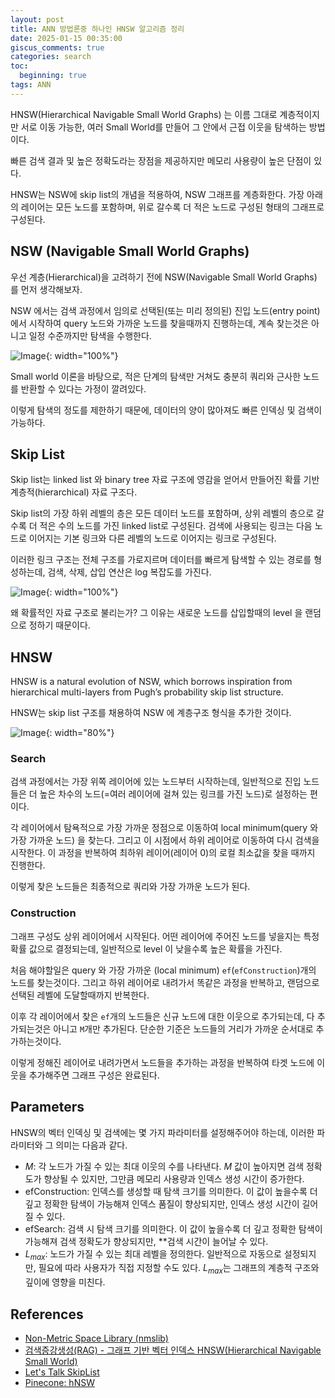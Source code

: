 ```yaml
---
layout: post
title: ANN 방법론중 하나인 HNSW 알고리즘 정리
date: 2025-01-15 00:35:00
giscus_comments: true
categories: search
toc:
  beginning: true
tags: ANN 
---
```


HNSW(Hierarchical Navigable Small World Graphs) 는 이름 그대로 계층적이지만 서로 이동 가능한, 여러 Small World를 만들어 그 안에서 근접 이웃을 탐색하는 방법이다.

빠른 검색 결과 및 높은 정확도라는 장점을 제공하지만 메모리 사용량이 높은 단점이 있다.

HNSW는 NSW에 skip list의 개념을 적용하여, NSW 그래프를 계층화한다. 가장 아래의 레이어는 모든 노드를 포함하며, 위로 갈수록 더 적은 노드로 구성된 형태의 그래프로 구성된다.

## NSW (Navigable Small World Graphs)

우선 계층(Hierarchical)을 고려하기 전에 NSW(Navigable Small World Graphs) 를 먼저 생각해보자.

NSW 에서는 검색 과정에서 임의로 선택된(또는 미리 정의된) 진입 노드(entry point)에서 시작하여 query 노드와 가까운 노드를 찾을때까지 진행하는데, 계속 찾는것은 아니고 일정 수준까지만 탐색을 수행한다.

![Image](https://i.imgur.com/6OcawHl.png){: width="100%"}

Small world 이론을 바탕으로, 적은 단계의 탐색만 거쳐도 충분히 쿼리와 근사한 노드를 반환할 수 있다는 가정이 깔려있다.

이렇게 탐색의 정도를 제한하기 때문에, 데이터의 양이 많아져도 빠른 인덱싱 및 검색이 가능하다.

## Skip List

Skip list는 linked list 와 binary tree 자료 구조에 영감을 얻어서 만들어진 확률 기반 계층적(hierarchical) 자료 구조다.

Skip list의 가장 하위 레벨의 층은 모든 데이터 노드를 포함하며, 상위 레벨의 층으로 갈수록 더 적은 수의 노드를 가진 linked list로 구성된다. 검색에 사용되는 링크는 다음 노드로 이어지는 기본 링크와 다른 레벨의 노드로 이어지는 링크로 구성된다.

이러한 링크 구조는 전체 구조를 가로지르며 데이터를 빠르게 탐색할 수 있는 경로를 형성하는데, 검색, 삭제, 삽입 연산은 log 복잡도를 가진다.

![Image](https://i.imgur.com/hXuBvsR.gif){: width="100%"}

왜 확률적인 자료 구조로 불리는가? 그 이유는 새로운 노드를 삽입할때의 level 을 랜덤으로 정하기 때문이다.

## HNSW

HNSW is a natural evolution of NSW, which borrows inspiration from hierarchical multi-layers from Pugh’s probability skip list structure.

HNSW는 skip list 구조를 채용하여 NSW 에 계층구조 형식을 추가한 것이다.

![Image](https://www.pinecone.io/_next/image/?url=https%3A%2F%2Fcdn.sanity.io%2Fimages%2Fvr8gru94%2Fproduction%2Fe63ca5c638bc3cd61cc1cd2ab33b101d82170426-1920x1080.png&w=3840&q=75){: width="80%"}

### Search

검색 과정에서는 가장 위쪽 레이어에 있는 노드부터 시작하는데, 일반적으로 진입 노드들은 더 높은 차수의 노드(=여러 레이어에 걸쳐 있는 링크를 가진 노드)로 설정하는 편이다.

각 레이어에서 탐욕적으로 가장 가까운 정점으로 이동하여 local minimum(query 와 가장 가까운 노드) 을 찾는다. 그리고 이 시점에서 하위 레이어로 이동하여 다시 검색을 시작한다. 이 과정을 반복하여 최하위 레이어(레이어 0)의 로컬 최소값을 찾을 때까지 진행한다.

이렇게 찾은 노드들은 최종적으로 쿼리와 가장 가까운 노드가 된다.

### Construction

그래프 구성도 상위 레이어에서 시작된다. 어떤 레이어에 주어진 노드를 넣을지는 특정 확률 값으로 결정되는데, 일반적으로 level 이 낮을수록 높은 확률을 가진다.

처음 해야할일은 query 와 가장 가까운 (local minimum) `ef`(`efConstruction`)개의 노드를 찾는것이다. 그리고 하위 레이어로 내려가서 똑같은 과정을 반복하고, 랜덤으로 선택된 레벨에 도달할때까지 반복한다.

이후 각 레이어에서 찾은 `ef`개의 노드들은 신규 노드에 대한 이웃으로 추가되는데, 다 추가되는것은 아니고 `M`개만 추가된다. 단순한 기준은 노드들의 거리가 가까운 순서대로 추가하는것이다.

이렇게 정해진 레이어로 내려가면서 노드들을 추가하는 과정을 반복하여 타겟 노드에 이웃을 추가해주면 그래프 구성은 완료된다.

## Parameters

HNSW의 벡터 인덱싱 및 검색에는 몇 가지 파라미터를 설정해주어야 하는데, 이러한 파라미터와 그 의미는 다음과 같다.

- $M$: 각 노드가 가질 수 있는 최대 이웃의 수를 나타낸다. $M$ 값이 높아지면 검색 정확도가 향상될 수 있지만, 그만큼 메모리 사용량과 인덱스 생성 시간이 증가한다.
- $\text{efConstruction}$: 인덱스를 생성할 때 탐색 크기를 의미한다. 이 값이 높을수록 더 깊고 정확한 탐색이 가능해져 인덱스 품질이 향상되지만, 인덱스 생성 시간이 길어질 수 있다.
- $\text{efSearch}$: 검색 시 탐색 크기를 의미한다. 이 값이 높을수록 더 깊고 정확한 탐색이 가능해져 검색 정확도가 향상되지만, **검색 시간이 늘어날 수 있다.
- $L_{max}$: 노드가 가질 수 있는 최대 레벨을 정의한다. 일반적으로 자동으로 설정되지만, 필요에 따라 사용자가 직접 지정할 수도 있다. $L_{max}$는 그래프의 계층적 구조와 깊이에 영향을 미친다.

## References

- [Non-Metric Space Library (nmslib)](https://github.com/nmslib/nmslib)
- [검색증강생성(RAG) - 그래프 기반 벡터 인덱스 HNSW(Hierarchical Navigable Small World)](https://jerry-ai.com/30)
- [Let's Talk SkipList](https://ketansingh.me/posts/lets-talk-skiplist/)
- [Pinecone: hNSW](https://www.pinecone.io/learn/series/faiss/hnsw/)